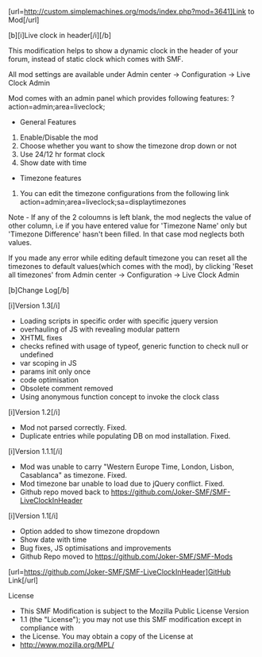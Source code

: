 [url=http://custom.simplemachines.org/mods/index.php?mod=3641]Link to Mod[/url]

[b][i]Live clock in header[/i][/b]

This modification helps to show a dynamic clock in the header of your forum, instead of static clock which comes with SMF.

All mod settings are available under
Admin center -> Configuration -> Live Clock Admin

Mod comes with an admin panel which provides following features:
?action=admin;area=liveclock;

- General Features
1. Enable/Disable the mod
2. Choose whether you want to show the timezone drop down or not
3. Use 24/12 hr format clock
4. Show date with time

- Timezone features
1. You can edit the timezone configurations from the following link
action=admin;area=liveclock;sa=displaytimezones

Note - If any of the 2 coloumns is left blank, the mod neglects the value of other column, i.e if you have entered value for 'Timezone Name' only but 'Timezone Difference' hasn't been filled. In that case mod neglects both values.


If you made any error while editing default timezone you can reset all the timezones to default values(which comes with the mod), by clicking 'Reset all timezones' from
Admin center -> Configuration -> Live Clock Admin


[b]Change Log[/b]

[i]Version 1.3[/i]
- Loading scripts in specific order with specific jquery version
- overhauling of JS with revealing modular pattern
- XHTML fixes
- checks refined with usage of typeof, generic function to check null or undefined
- var scoping in JS
- params init only once
- code optimisation
- Obsolete comment removed
- Using anonymous function concept to invoke the clock class


[i]Version 1.2[/i]
- Mod not parsed correctly. Fixed.
- Duplicate entries while populating DB on mod installation. Fixed.


[i]Version 1.1.1[/i]
- Mod was unable to carry "Western Europe Time, London, Lisbon, Casablanca" as timezone. Fixed.
- Mod timezone bar unable to load due to jQuery conflict. Fixed.
- Github repo moved back to https://github.com/Joker-SMF/SMF-LiveClockInHeader


[i]Version 1.1[/i]
- Option added to show timezone dropdown
- Show date with time
- Bug fixes, JS optimisations and improvements
- Github Repo moved to https://github.com/Joker-SMF/SMF-Mods


[url=https://github.com/Joker-SMF/SMF-LiveClockInHeader]GitHub Link[/url]

License
 * This SMF Modification is subject to the Mozilla Public License Version
 * 1.1 (the "License"); you may not use this SMF modification except in compliance with
 * the License. You may obtain a copy of the License at
 * http://www.mozilla.org/MPL/